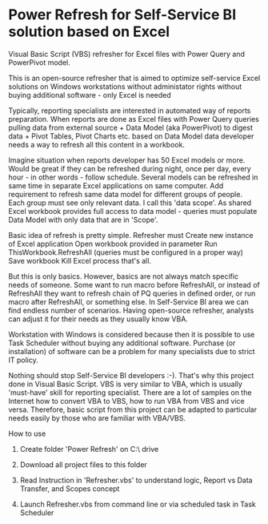 # Power Refresh for Self-Service BI solution based on Excel
Visual Basic Script (VBS) refresher for Excel files with Power Query and PowerPivot model.

This is an open-source refresher that is aimed to optimize self-service Excel solutions on Windows workstations
  without administator rights
  without buying additional software - only Excel is needed

Typically, reporting specialists are interested in automated way of reports preparation. 
When reports are done as Excel files with 
  Power Query queries pulling data from external source + 
  Data Model (aka PowerPivot) to digest data + 
  Pivot Tables, Pivot Charts etc. based on Data Model data
developer needs a way to refresh all this content in a workbook.

Imagine situation when reports developer has 50 Excel models or more. Would be great if they can be refreshed during night, once per day, every hour - in other words - follow schedule. Several models can be refreshed in same time in separate Excel applications on same computer.
Add requirement to refresh same data model for different groups of people. Each group must see only relevant data. I call this 'data scope'. As shared Excel workbook provides full access to data model - queries must populate Data Model with only data that are in 'Scope'.

Basic idea of refresh is pretty simple. 
Refresher must
  Create new instance of Excel application
  Open workbook provided in parameter
  Run ThisWorkbook.RefreshAll (queries must be configured in a proper way)
  Save workbook
  Kill Excel process
that's all.

But this is only basics. However, basics are not always match specific needs of someone. Some want to run macro before RefreshAll, or instead of RefreshAll they want to refresh chain of PQ queries in defined order, or run macro after RefreshAll, or something else. In Self-Service BI area we can find endless number of scenarios. Having open-source refresher, analysts can adjust it for their needs as they usually know VBA.

Workstation with Windows is considered because then it is possible to use Task Scheduler without buying any additional software. Purchase (or installation) of software can be a problem for many specialists due to strict IT policy.

Nothing should stop Self-Service BI developers :-). That's why this project done in Visual Basic Script.
VBS is very similar to VBA, which is usually 'must-have' skill for reporting specialist. There are a lot of samples on the Internet how to convert VBA to VBS, how to run VBA from VBS and vice versa.
Therefore, basic script from this project can be adapted to particular needs easily by those who are familiar with VBA/VBS.

How to use

1. Create folder 'Power Refresh' on C:\ drive

2. Download all project files to this folder

3. Read Instruction in 'Refresher.vbs' to understand logic, Report vs Data Transfer, and Scopes concept

4. Launch Refresher.vbs from command line or via scheduled task in Task Scheduler
